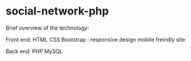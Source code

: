 # social-network-php


Brief overview of the technology:

Front end: 
HTML
CSS 
Bootstrap : responsive design mobile freindly site

Back end: 
PHP 
MySQL

